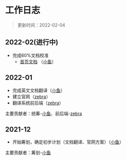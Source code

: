 # 工作日志

> 更新时间：2022-02-04

## 2022-02(进行中)
- 完成60%文档校准
    - [首页文档](http://dev.nav2.fishros.com/doc/) （[小鱼](https://github.com/fishros)）


## 2022-01
- 完成英文文档翻译（[小鱼](http://fishros.com)）
- 建立官网（[zebra](https://github.com/zebra)）
- 翻译系统前后端（[zebra](https://github.com/zebra)）

主要贡献者：统筹-[小鱼](http://fishros.com)、前后端-[zebra](https://github.com/zebra)

## 2021-12

- 开始筹划，确定初步计划（文档翻译、官网方案）（[小鱼](https://github.com/fishros)）

主要贡献者：筹划-[小鱼](https://github.com/fishros)
